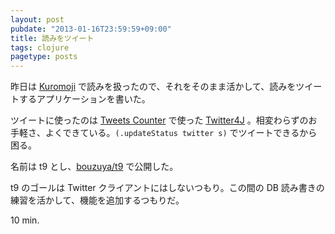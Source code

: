 ```yaml
---
layout: post
pubdate: "2013-01-16T23:59:59+09:00"
title: 読みをツイート
tags: clojure
pagetype: posts
---
```

昨日は [Kuromoji][kuromoji] で読みを扱ったので、それをそのまま活かして、読みをツイートするアプリケーションを書いた。

ツイートに使ったのは [Tweets Counter][tweets-counter] で使った [Twitter4J][twitter4j] 。相変わらずのお手軽さ、よくできている。`(.updateStatus twitter s)` でツイートできるから困る。

名前は t9 とし、[bouzuya/t9][t9] で公開した。

t9 のゴールは Twitter クライアントにはしないつもり。この間の DB 読み書きの練習を活かして、機能を追加するつもりだ。

10 min.

[kuromoji]: http://www.atilika.org/
[twitter4j]: http://twitter4j.org/
[tweets-counter]: https://github.com/bouzuya/clj-tweets-counter
[t9]: https://github.com/bouzuya/t9

